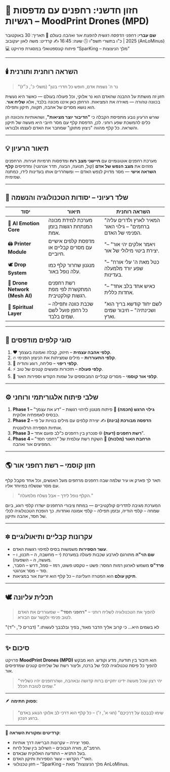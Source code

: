 # 🌈 חזון חדשני: רחפנים עם מדפסות רגשיות – **MoodPrint Drones (MPD)**

**שם עברי:** *רחפני הדפסה רגשית להפצת אור ואהבה בעולם*
📅 תאריך: 30 באוקטובר 2025 | כ"ו בתשרי תשפ"ו
🕓 שעה: 16:45
✍️ קרדיט: משה לאון יעקובוב (AnLoMinus)
💻 פיתוח קונספטואלי במסגרת פרויקט “SparKing – מלך הניצוצות”

---

## 🕯️ השראה רוחנית ותורנית

> "נר ה' נשמת אדם, חופש כל חדרי בטן" (משלי כ׳, כ״ז)

חזון זה מושתת על ההבנה שהאדם הוא נר אלוקי, וכל פעולה בעולם — כאשר היא נעשית בכוונה טהורה — מאירה את המציאות. הרחפן כאן איננו מכונה בלבד, אלא **שליח אור**. הוא נושא מסרים של אהבה, תקווה, תיקון ותפילה.

שורש הרעיון נובע מתפיסת הקבלה כי **"הדיבור יוצר מציאות"**, ושהאותיות והכוונה הן כלים להמשכת שפע רוחני. לכן, הדפסת קלף עם מסר חיובי היא מעשה של תיקון והשראה. כל קלף מהווה "ניצוץ מתוקן" שמחבר את האדם לעצמו ולבוראו.

---

## 💡 תיאור הרעיון

מערכת רחפנים אוטונומיים עם **חיישני מצב רוח** ומדפסות תרמיות זעירות. הרחפנים מזהים את **מצב הנפש של אדם** (קול, תנועה, הבעה, תדר אנרגטי) ומדפיסים **קלף השראה אישי** — מסר מדויק לנפש האדם — ומשחררים אותו בעדינות לידו, כמתנה שמימית.

---

## 🧠 שלד רעיוני – יסודות הטכנולוגיה והנשמה

| יסוד                           | תיאור                                           | השראה רוחנית                                                 |
| ------------------------------ | ----------------------------------------------- | ------------------------------------------------------------ |
| 🧩 **AI Emotion Core**         | מערכת למידת מכונה המנתחת רגשות בזמן אמת.        | "המאיר לארץ ולדרים עליה ברחמים" – גילוי האור הפנימי של האדם. |
| 🖨 **Printer Module**          | מדפסת קלפים אישיים עם מסרים קבליים או חיוביים.  | "ויאמר אלקים יהי אור" – יצירת ביטוי מילולי של אור.           |
| 🕊 **Drop System**             | מנגנון שחרור קלף כמו עלה נופל באור.             | "כטל מאת ה' עלי אורח" – שפע יורד מלמעלה בעדינות.             |
| 🔗 **Drone Network (Mesh AI)** | רשת רחפנים המתקשרת לפי מפת רגשות קולקטיבית.     | "כאיש אחד בלב אחד" – אחדות כללית.                            |
| 🔮 **Spiritual Layer**         | שכבת כוונה ותפילה – כל רחפן פועל לשם שמים בלבד. | "לשם יחוד קודשא בריך הוא ושכינתיה" – חיבור שמים וארץ.        |

---

## 🎨 סוגי קלפים מודפסים

1. ❤️ **קלפי אהבה עצמית** – חיזוק, קבלה ואמונה בעצמך.
2. 🔥 **קלפי התעוררות** – מילים שמציתות את הניצוץ הפנימי.
3. 🌿 **קלפי ריפוי** – סליחה, רוגע והודיה.
4. ⚡ **קלפי פעולה** – תזכורות ומעשים קטנים של טוב.
5. 🌌 **קלפי אור קוסמי** – מסרים קבליים המבוססים על שמות הקודש וספירות האור.

---

## ⚙️ שלבי פיתוח אלגוריתמי ורוחני

1. **Phase 1 – גילוי הרגש (חכמה)** 🧠
   פיתוח מנגנון לזיהוי רגשות – “דע את עצמך” כבסיס לאמפתיה אלוקית.
2. **Phase 2 – הדפסה מבורכת (בינה)** ✍️
   יצירת קלפים עם מילים בנויות על פי אותיות הספירה הרלוונטית.
3. **Phase 3 – רשת רחפנים (דעת)** 🌐
   סנכרון בין רחפנים כ“לב פועם אחד”.
4. **Phase 4 – הרחבת האור (מלכות)** 👑
   השקת רשת עולמית של “רחפני חסד” המפיצים אור ואהבה.

---

## 🌎 חזון קוסמי – רשת רחפני אור

תאר לך פארק או עיר שלמה שבה רחפנים מרחפים מעל האנשים, וכל אחד מקבל קלף עם מסר שנשלח במיוחד אליו.

> "הקלף נופל לידך – אבל נשלח מלמעלה."

המערכת מגיבה לתדרים קולקטיביים — במתח ציבורי הרחפנים ישדרו קלפי רוגע, ביום שמחה – קלפי הודיה, ובזמן תפילה – קלפי אמונה ואחדות. כך הופכת הטכנולוגיה לכלי של חסד, אהבה ותיקון.

---

## 🔯 עקרונות קבליים ותיאולוגיים

* **עשר הספירות** משמשות בסיס למיפוי רגשות האדם.
* **שם הוי"ה** מתורגם לארבע שכבות פעולה במערכת (י – מחשבה, ה – תכנון, ו – מעשה, ה – השפעה).
* **פרד"ס** משמש לארגון רמות המסר: פשט – טקסט פשוט, רמז – סמל, דרש – הסבר, סוד – מסר אנרגטי.
* **תיקון עולם** הוא המטרה העליונה – כל קלף הוא זריעת אור במציאות.

---

## 🕊 תכלית עליונה

> להפוך את הטכנולוגיה לשליח רוחני – **"רחפני חסד"** – שמעוררים את האדם לטוב פנימי ולקשר עם הבורא.

"לא בשמים היא... כי קרוב אליך הדבר מאוד, בפיך ובלבבך לעשותו." (דברים ל׳, י״ד)

---

## ✨ סיכום

פרויקט **MoodPrint Drones (MPD)** הוא חיבור בין תודעה, מדע וקודש. הוא מבקש להפוך כל פיסת טכנולוגיה לכלי של ברכה, וליצור רשת של שליחים קטנים שמדפיסים אור.

> "יהי רצון שכל מעשה ידינו יתקיים ברוח קדושה ובאהבה, ושהרחפנים יהיו כשליחי שמים לטובת הכלל."

---

🪶 **פסוק חתימה:**

> "שִׂימוּ לְבַבְכֶם עַל דַּרְכֵיכֶם" (חגי א׳, ז׳) –
> כל קלף הוא דרכי לב אלוקי הנוגע באדם ברגע הנכון.

---

📜 **קרדיטים ומקורות השראה**:

* ספר יצירה – עקרונות הבריאה דרך אותיות.
* הרמב"ם, מורה הנבוכים – השילוב בין שכל לרוח.
* בעל התניא – התודעה האלוקית שבאדם.
* האר"י הקדוש – עשר הספירות ותיקון האדם.
* חזון טכנולוגי – “SparKing – מלך הניצוצות” מאת AnLoMinus.
